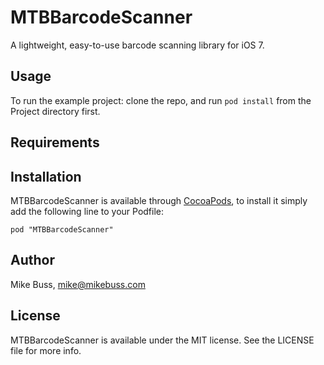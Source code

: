 # MTBBarcodeScanner

A lightweight, easy-to-use barcode scanning library for iOS 7.

## Usage

To run the example project: clone the repo, and run `pod install` from the Project directory first.

## Requirements

## Installation

MTBBarcodeScanner is available through [CocoaPods](http://cocoapods.org), to install
it simply add the following line to your Podfile:

    pod "MTBBarcodeScanner"

## Author

Mike Buss, mike@mikebuss.com

## License

MTBBarcodeScanner is available under the MIT license. See the LICENSE file for more info.


